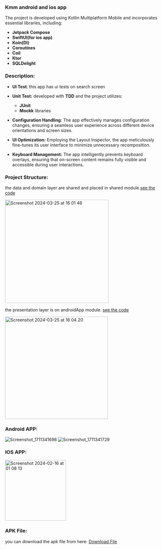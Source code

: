 
### Kmm android and ios app
The project is developed using Kotlin Multiplatform Mobile and incorporates essential libraries, including:

- **Jetpack Compose**
- **SwiftUI(for ios app)**
- **Koin(DI)**
- **Coroutines**
- **Coil**
- **Ktor**
- **SQLDelight**
### Description: 

- **UI Test**: this app has ui tests on search screen
- **Unit Test:** developed with **TDD** and the project utilizes: 
  - **JUnit**
  - **Mockk** libraries
    
- **Configuration Handling**: The app effectively manages configuration changes, ensuring a seamless user experience across different device orientations and screen sizes.
- **UI Optimization:** Employing the Layout Inspector, the app meticulously fine-tunes its user interface to minimize unnecessary recomposition.
- **Keyboard Management:** The app intelligently prevents keyboard overlays, ensuring that on-screen content remains fully visible and accessible during user interactions.

### Project Structure: 
the data and domain layer are shared and placed in shared module.[see the code](https://github.com/mohamadAliMotlagh/pixabay-demo/tree/main/shared/src/commonMain)

<img width="340" alt="Screenshot 2024-03-25 at 16 01 46" src="https://github.com/mohamadAliMotlagh/pixabay-demo/assets/4753472/c2d73b15-d75c-4752-9422-e74b7938c339">


the presentation layer is on androidApp module.
[see the code](https://github.com/mohamadAliMotlagh/pixabay-demo/tree/main/androidApp/src/main/java/com/app/pixabay/android)


<img width="337" alt="Screenshot 2024-03-25 at 16 04 20" src="https://github.com/mohamadAliMotlagh/pixabay-demo/assets/4753472/6451bc75-4fba-4aef-a55f-4a9ae0b8806b">

### Android APP: 
![Screenshot_1711341698](https://github.com/mohamadAliMotlagh/pixabay-demo/assets/4753472/c65ed129-36b1-4c1f-b8b3-3b3f2fb384c4)  ![Screenshot_1711341729](https://github.com/mohamadAliMotlagh/pixabay-demo/assets/4753472/58738db2-2ba7-4ec4-9212-e298ad6cd893)


### IOS APP: 


<img width="200" alt="Screenshot 2024-02-16 at 01 08 13" src="https://github.com/mohamadAliMotlagh/pixabay-demo/assets/4753472/15e8113e-f335-4b11-b9a8-566ba0ea3f0c">


### APK File:
you can download the apk file from here:
[Download File](https://drive.google.com/file/d/1_ktncB2ASwOJxNrjdqapchr-8n4LmZO9/view?usp=sharing)

